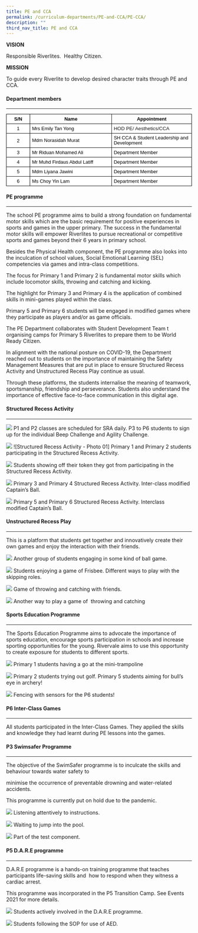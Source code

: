 ```yaml
---
title: PE and CCA
permalink: /curriculum-departments/PE-and-CCA/PE-CCA/
description: ""
third_nav_title: PE and CCA
---
```

**VISION**

Responsible Riverlites. &nbsp;Healthy Citizen.&nbsp;

**MISSION**

To guide every Riverlite to develop desired character traits through PE and CCA.  

#### Department members
------------------

  

<table style="margin: 0px; outline: 0px; padding: 0px; border-collapse: collapse; max-width: 100%; width: 710px; border: none;" width="100%" cellpadding="0" cellspacing="0" border="1" class="MsoNormalTable"><tbody style="margin: 0px; outline: 0px; padding: 0px;"><tr style="margin: 0px; outline: 0px; padding: 0px; height: 10pt;"><td style="margin: 0px; outline: 0px; padding: 3.75pt; width: 75.1406px; border: 1pt solid windowtext; height: 10pt;" width="12%"><p style="margin: 0px 0px 0.0001pt; outline: 0px; padding: 0px; line-height: normal; color: rgb(0, 0, 0); font-family: Helvetica; font-size: 13px; text-align: center;" align="center" class="MsoNormal"><b style="margin: 0px; outline: 0px; padding: 0px;"><font style="margin: 0px; outline: 0px; padding: 0px;" size="2" face="arial, sans-serif">S/N</font></b></p></td><td style="margin: 0px; outline: 0px; padding: 3.75pt; width: 315.859px; border-top: 1pt solid windowtext; border-right: 1pt solid windowtext; border-bottom: 1pt solid windowtext; border-image: initial; border-left: none; height: 10pt;" width="46%"><p style="margin: 0px 0px 0.0001pt; outline: 0px; padding: 0px; line-height: normal; color: rgb(0, 0, 0); font-family: Helvetica; font-size: 13px; text-align: center;" align="center" class="MsoNormal"><b style="margin: 0px; outline: 0px; padding: 0px;"><font style="margin: 0px; outline: 0px; padding: 0px;" size="2" face="arial, sans-serif">Name</font></b></p></td><td style="margin: 0px; outline: 0px; padding: 3.75pt; width: 283.688px; border-top: 1pt solid windowtext; border-right: 1pt solid windowtext; border-bottom: 1pt solid windowtext; border-image: initial; border-left: none; height: 10pt;" width="41%"><p style="margin: 0px 0px 0.0001pt; outline: 0px; padding: 0px; line-height: normal; color: rgb(0, 0, 0); font-family: Helvetica; font-size: 13px; text-align: center;" align="center" class="MsoNormal"><b style="margin: 0px; outline: 0px; padding: 0px;"><font style="margin: 0px; outline: 0px; padding: 0px;" size="2" face="arial, sans-serif">Appointment</font></b></p></td></tr><tr style="margin: 0px; outline: 0px; padding: 0px; height: 10pt;"><td style="margin: 0px; outline: 0px; padding: 3.75pt; width: 75.1406px; border-right: 1pt solid windowtext; border-bottom: 1pt solid windowtext; border-left: 1pt solid windowtext; border-image: initial; border-top: none; background: white; height: 10pt;" width="12%"><p style="margin: 0px 0px 0.0001pt; outline: 0px; padding: 0px; line-height: normal; color: rgb(0, 0, 0); font-family: Helvetica; font-size: 13px; text-align: center;" align="center" class="MsoNormal"><font style="margin: 0px; outline: 0px; padding: 0px;" size="2" face="arial, sans-serif">1</font></p></td><td style="margin: 0px; outline: 0px; padding: 3.75pt; width: 315.859px; border-top: none; border-left: none; border-bottom: 1pt solid windowtext; border-right: 1pt solid windowtext; background: white; height: 10pt;" width="46%"><p style="margin: 0px; outline: 0px; padding: 0px; line-height: 20px !important; color: rgb(0, 0, 0); font-family: Helvetica; font-size: 13px;" class="MsoNormal"><font style="margin: 0px; outline: 0px; padding: 0px;" size="2" face="arial, sans-serif"><span style="margin: 0px; outline: 0px; padding: 0px; line-height: 13.91px;">Mrs Emily Tan Yong</span><span style="margin: 0px; outline: 0px; padding: 0px; line-height: 13.91px;"></span></font></p></td><td style="margin: 0px; outline: 0px; padding: 3.75pt; width: 283.688px; border-top: none; border-left: none; border-bottom: 1pt solid windowtext; border-right: 1pt solid windowtext; background: white; height: 10pt;" width="41%"><span style="margin: 0px; outline: 0px; padding: 0px; font-size: 10pt; font-family: Arial, sans-serif;">HOD PE/ Aesthetics/CCA</span></td></tr><tr style="margin: 0px; outline: 0px; padding: 0px; height: 9.65pt;"><td style="margin: 0px; outline: 0px; padding: 3.75pt; width: 75.1406px; border-right: 1pt solid windowtext; border-bottom: 1pt solid windowtext; border-left: 1pt solid windowtext; border-image: initial; border-top: none; background: white; height: 9.65pt;" width="12%"><p style="margin: 0px 0px 0.0001pt; outline: 0px; padding: 0px; line-height: normal; color: rgb(0, 0, 0); font-family: Helvetica; font-size: 13px; text-align: center;" align="center" class="MsoNormal"><font style="margin: 0px; outline: 0px; padding: 0px;" size="2" face="arial, sans-serif">2</font></p></td><td style="margin: 0px; outline: 0px; padding: 3.75pt; width: 315.859px; border-top: none; border-left: none; border-bottom: 1pt solid windowtext; border-right: 1pt solid windowtext; background: white; height: 9.65pt;" width="46%"><p style="margin: 0px; outline: 0px; padding: 0px; line-height: 20px !important; color: rgb(0, 0, 0); font-family: Helvetica; font-size: 13px;" class="MsoNormal"><font style="margin: 0px; outline: 0px; padding: 0px;" size="2" face="arial, sans-serif"><span style="margin: 0px; outline: 0px; padding: 0px; line-height: 13.91px;">Mdm Norasidah Murat</span><span style="margin: 0px; outline: 0px; padding: 0px; line-height: 13.91px;"></span></font></p></td><td style="margin: 0px; outline: 0px; padding: 3.75pt; width: 283.688px; border-top: none; border-left: none; border-bottom: 1pt solid windowtext; border-right: 1pt solid windowtext; background: white; height: 9.65pt;" width="41%"><p style="margin: 0px; outline: 0px; padding: 0px; line-height: 20px !important; color: rgb(0, 0, 0); font-family: Helvetica; font-size: 13px;" class="MsoNormal"><span style="margin: 0px; outline: 0px; padding: 0px; line-height: 13.91px;"><font style="margin: 0px; outline: 0px; padding: 0px;" size="2" face="arial, sans-serif">SH CCA &amp; Student Leadership and Development</font></span></p></td></tr><tr style="margin: 0px; outline: 0px; padding: 0px; height: 9.65pt;"><td style="margin: 0px; outline: 0px; padding: 3.75pt; width: 75.1406px; border-right: 1pt solid windowtext; border-bottom: 1pt solid windowtext; border-left: 1pt solid windowtext; border-image: initial; border-top: none; background: white; height: 9.65pt;" width="12%"><p style="margin: 0px 0px 0.0001pt; outline: 0px; padding: 0px; line-height: normal; color: rgb(0, 0, 0); font-family: Helvetica; font-size: 13px; text-align: center;" align="center" class="MsoNormal"><font style="margin: 0px; outline: 0px; padding: 0px;" size="2" face="arial, sans-serif">3</font></p></td><td style="margin: 0px; outline: 0px; padding: 3.75pt; width: 315.859px; border-top: none; border-left: none; border-bottom: 1pt solid windowtext; border-right: 1pt solid windowtext; background: white; height: 9.65pt;" width="46%"><p style="margin: 0px; outline: 0px; padding: 0px; line-height: 20px !important; color: rgb(0, 0, 0); font-family: Helvetica; font-size: 13px;" class="MsoNormal"><font style="margin: 0px; outline: 0px; padding: 0px;" size="2" face="arial, sans-serif"><span style="margin: 0px; outline: 0px; padding: 0px; line-height: 13.91px;">Mr Riduan Mohamed Ali</span><span style="margin: 0px; outline: 0px; padding: 0px; line-height: 13.91px;"></span></font></p></td><td style="margin: 0px; outline: 0px; padding: 3.75pt; width: 283.688px; border-top: none; border-left: none; border-bottom: 1pt solid windowtext; border-right: 1pt solid windowtext; background: white; height: 9.65pt;" width="41%"><p style="margin: 0px; outline: 0px; padding: 0px; line-height: 20px !important; color: rgb(0, 0, 0); font-family: Helvetica; font-size: 13px;" class="MsoNormal"><span style="margin: 0px; outline: 0px; padding: 0px; line-height: 13.91px;"><font style="margin: 0px; outline: 0px; padding: 0px;" size="2" face="arial, sans-serif">Department Member</font></span></p></td></tr><tr style="margin: 0px; outline: 0px; padding: 0px; height: 9.65pt;"><td style="margin: 0px; outline: 0px; padding: 3.75pt; width: 75.1406px; border-right: 1pt solid windowtext; border-bottom: 1pt solid windowtext; border-left: 1pt solid windowtext; border-image: initial; border-top: none; background: white; height: 9.65pt;" width="12%"><p style="margin: 0px 0px 0.0001pt; outline: 0px; padding: 0px; line-height: normal; color: rgb(0, 0, 0); font-family: Helvetica; font-size: 13px; text-align: center;" align="center" class="MsoNormal"><font style="margin: 0px; outline: 0px; padding: 0px;" size="2" face="arial, sans-serif">4</font></p></td><td style="margin: 0px; outline: 0px; padding: 3.75pt; width: 315.859px; border-top: none; border-left: none; border-bottom: 1pt solid windowtext; border-right: 1pt solid windowtext; background: white; height: 9.65pt;" width="46%"><p style="margin: 0px; outline: 0px; padding: 0px; line-height: 20px !important; color: rgb(0, 0, 0); font-family: Helvetica; font-size: 13px;" class="MsoNormal"><font style="margin: 0px; outline: 0px; padding: 0px;" size="2" face="arial, sans-serif"><span style="margin: 0px; outline: 0px; padding: 0px; line-height: 13.91px;">Mr Muhd Firdaus Abdul Latiff</span><span style="margin: 0px; outline: 0px; padding: 0px; line-height: 13.91px;"></span></font></p></td><td style="margin: 0px; outline: 0px; padding: 3.75pt; width: 283.688px; border-top: none; border-left: none; border-bottom: 1pt solid windowtext; border-right: 1pt solid windowtext; background: white; height: 9.65pt;" width="41%"><p style="margin: 0px; outline: 0px; padding: 0px; line-height: 20px !important; color: rgb(0, 0, 0); font-family: Helvetica; font-size: 13px;" class="MsoNormal"><span style="margin: 0px; outline: 0px; padding: 0px; line-height: 13.91px;"><font style="margin: 0px; outline: 0px; padding: 0px;" size="2" face="arial, sans-serif">Department Member</font></span></p></td></tr><tr style="margin: 0px; outline: 0px; padding: 0px; height: 9.65pt;"><td style="margin: 0px; outline: 0px; padding: 3.75pt; width: 75.1406px; border-right: 1pt solid windowtext; border-bottom: 1pt solid windowtext; border-left: 1pt solid windowtext; border-image: initial; border-top: none; background: white; height: 9.65pt;" width="12%"><p style="margin: 0px 0px 0.0001pt; outline: 0px; padding: 0px; line-height: normal; color: rgb(0, 0, 0); font-family: Helvetica; font-size: 13px; text-align: center;" align="center" class="MsoNormal"><font style="margin: 0px; outline: 0px; padding: 0px;" size="2" face="arial, sans-serif">5</font></p></td><td style="margin: 0px; outline: 0px; padding: 3.75pt; width: 315.859px; border-top: none; border-left: none; border-bottom: 1pt solid windowtext; border-right: 1pt solid windowtext; background: white; height: 9.65pt;" width="46%"><p style="margin: 0px; outline: 0px; padding: 0px; line-height: 20px !important; color: rgb(0, 0, 0); font-family: Helvetica; font-size: 13px;" class="MsoNormal"><font style="margin: 0px; outline: 0px; padding: 0px;" size="2" face="arial, sans-serif"><span style="margin: 0px; outline: 0px; padding: 0px; line-height: 13.91px;">Mdm Liyana Jawini</span><span style="margin: 0px; outline: 0px; padding: 0px; line-height: 13.91px;"></span></font></p></td><td style="margin: 0px; outline: 0px; padding: 3.75pt; width: 283.688px; border-top: none; border-left: none; border-bottom: 1pt solid windowtext; border-right: 1pt solid windowtext; background: white; height: 9.65pt;" width="41%"><p style="margin: 0px; outline: 0px; padding: 0px; line-height: 20px !important; color: rgb(0, 0, 0); font-family: Helvetica; font-size: 13px;" class="MsoNormal"><span style="margin: 0px; outline: 0px; padding: 0px; line-height: 13.91px;"><font style="margin: 0px; outline: 0px; padding: 0px;" size="2" face="arial, sans-serif">Department Member</font></span></p></td></tr><tr style="margin: 0px; outline: 0px; padding: 0px; height: 9.65pt;"><td style="margin: 0px; outline: 0px; padding: 3.75pt; width: 75.1406px; border-right: 1pt solid windowtext; border-bottom: 1pt solid windowtext; border-left: 1pt solid windowtext; border-image: initial; border-top: none; background: white; height: 9.65pt;" width="12%"><p style="margin: 0px 0px 0.0001pt; outline: 0px; padding: 0px; line-height: normal; color: rgb(0, 0, 0); font-family: Helvetica; font-size: 13px; text-align: center;" align="center" class="MsoNormal"><font style="margin: 0px; outline: 0px; padding: 0px;" size="2" face="arial, sans-serif">6</font></p></td><td style="margin: 0px; outline: 0px; padding: 3.75pt; width: 315.859px; border-top: none; border-left: none; border-bottom: 1pt solid windowtext; border-right: 1pt solid windowtext; background: white; height: 9.65pt;" width="46%"><p style="margin: 0px; outline: 0px; padding: 0px; line-height: 20px !important; color: rgb(0, 0, 0); font-family: Helvetica; font-size: 13px;" class="MsoNormal"><font style="margin: 0px; outline: 0px; padding: 0px;" size="2" face="arial, sans-serif"><span style="margin: 0px; outline: 0px; padding: 0px; line-height: 13.91px;">Ms Choy Yin Lam</span><span style="margin: 0px; outline: 0px; padding: 0px; line-height: 13.91px;"></span></font></p></td><td style="margin: 0px; outline: 0px; padding: 3.75pt; width: 283.688px; border-top: none; border-left: none; border-bottom: 1pt solid windowtext; border-right: 1pt solid windowtext; background: white; height: 9.65pt;" width="41%"><p style="margin: 0px; outline: 0px; padding: 0px; line-height: 20px !important; color: rgb(0, 0, 0); font-family: Helvetica; font-size: 13px;" class="MsoNormal"><span style="margin: 0px; outline: 0px; padding: 0px; line-height: 13.91px;"><font style="margin: 0px; outline: 0px; padding: 0px;" size="2" face="arial, sans-serif">Department Member</font></span></p></td></tr></tbody></table>

#### PE programme
------------

  

The school PE programme aims to build a strong foundation on fundamental motor skills which are the basic requirement for positive experiences in sports and games in the upper primary. The success in the fundamental motor skills will empower Riverlites to pursue recreational or competitive sports and games beyond their 6 years in primary school.&nbsp;

Besides the Physical Health component, the PE programme also looks into the inculcation of school values, Social Emotional Learning (SEL) competencies via games and intra-class competitions.&nbsp;

The focus for Primary 1 and Primary 2 is fundamental motor skills which include locomotor skills, throwing and catching and kicking.&nbsp;

The highlight for Primary 3 and Primary 4 is the application of combined skills in mini-games played within the class.&nbsp;

Primary 5 and Primary 6 students will be engaged in modified games where they participate as players and/or as game officials.&nbsp;

The PE Department collaborates with Student Development Team t organising camps for Primary 5 Riverlites to prepare them to be World Ready Citizen. &nbsp;&nbsp;

In alignment with the national posture on COVID-19, the Department reached out to students on the importance of maintaining the Safety Management Measures that are put in place to ensure Structured Recess Activity and Unstructured Recess Play continue as usual.

Through these platforms, the students internalise the meaning of teamwork, sportsmanship, friendship and perseverance. Students also understand the importance of effective face-to-face communication in this digital age.

#### Structured Recess Activity
--------------------------

![](/images/Curriculum/PE%20and%20CCA/123123pe1.jpg)
P1 and P2 classes are scheduled for SRA daily. P3 to P6 students to sign up for the individual Beep Challenge and Agility Challenge.

  
![](/images/Curriculum/PE%20and%20CCA/1231231.jpg)
![Structured Recess Activity - Photo 01] Primary 1 and Primary 2 students participating in the Structured Recess Activity.  

![](/images/Curriculum/PE%20and%20CCA/1232.jpg)
Students showing off their token they got from participating in the Structured Recess Activity.  

![](/images/Curriculum/PE%20and%20CCA/3231.jpg) Primary 3 and Primary 4 Structured Recess Activity. Inter-class modified Captain’s Ball.  

![](/images/Curriculum/PE%20and%20CCA/photo6183895678468600774.jpg)
Primary 5 and Primary 6 Structured Recess Activity. Interclass modified&nbsp;Captain’s Ball.  

#### Unstructured Recess Play
------------------------

  

This is a platform that students get together and innovatively create their own games and enjoy the interaction with their friends.  

![](/images/Curriculum/PE%20and%20CCA/photo6183895678468600776.jpg)
Another group of students engaging in some kind of ball game.  

![](/images/Curriculum/PE%20and%20CCA/photo6183895678468600770.jpg)
Students enjoying a game of Frisbee. Different ways to play with the skipping roles.

![](/images/Curriculum/PE%20and%20CCA/photo6183895678468600769.jpg)
Game of throwing and catching with friends.

![](/images/Curriculum/PE%20and%20CCA/photo6183895678468600768.jpg)
Another way to play a game of&nbsp; throwing and catching

  

#### Sports Education Programme
--------------------------

  

The Sports Education Programme aims to advocate the importance of sports education, encourage sports participation in schools and increase sporting opportunities for the young. Rivervale aims to use this opportunity to create exposure for students to different sports.

  
![](/images/Curriculum/PE%20and%20CCA/photo6183895678468600772.jpg)
Primary 1 students having a go at the mini-trampoline

  
![](/images/Curriculum/PE%20and%20CCA/photo6183895678468600767.jpg)
Primary 2 students trying out golf. Primary 5 students aiming for bull’s eye in archery!

  
![](/images/Curriculum/PE%20and%20CCA/photo6183895678468600771.jpg)
Fencing with sensors for the P6 students!

  

#### P6 Inter-Class Games
--------------------

All students participated in the Inter-Class Games. They applied the skills and knowledge they had learnt during PE lessons into the games.

  

#### P3 Swimsafer Programme
----------------------

The objective of the SwimSafer programme is to inculcate the skills and behaviour towards water safety to&nbsp;

minimise the occurrence of preventable drowning and water-related accidents.

  

This programme is currently put on hold due to the pandemic.

![](/images/Curriculum/PE%20and%20CCA/photo6183895678468600766.jpg)
Listening attentively to instructions.

  
![](/images/Curriculum/PE%20and%20CCA/photo6183895678468600765.jpg)
Waiting to jump into the pool.

  
![](/images/Curriculum/PE%20and%20CCA/photo6183895678468600764.jpg)
Part of the test component.  

#### P5 D.A.R.E programme
--------------------

  

D.A.R.E programme is a hands-on training programme that teaches participants life-saving skills and&nbsp;
how to respond&nbsp;when they witness a cardiac arrest.&nbsp;&nbsp;

  

This programme was incorporated in the P5 Transition Camp. See Events 2021 for more details.

  
![](/images/Curriculum/PE%20and%20CCA/photo6183895678468600762.jpg)
Students actively involved in the D.A.R.E programme.  

![](/images/Curriculum/PE%20and%20CCA/photo6183895678468600761.jpg)
Students following the SOP for use of AED.